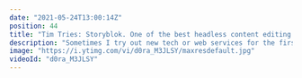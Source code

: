 ```yaml
---
date: "2021-05-24T13:00:14Z"
position: 44
title: "Tim Tries: Storyblok. One of the best headless content editing experiences"
description: "Sometimes I try out new tech or web services for the first time. I give feedback as I go, in real-time. This is the #timtries Series. In this episode I try out the #Storyblok, the headless CMS with NuxtJS as the front-end. \n\nConclusion: It's probably the best headless #CMS editor experience I have seen. The set-up had some hiccups however.\n\nDisclaimer: For this video my opinions are honest and real time. This is truly the first time I tried Storyblok.\n\nStoryblok:\nhttps://www.storyblok.com/\nhttps://twitter.com/storyblok\n\nFollow me here:\nhttps://timbenniks.dev\nhttps://twitter.com/timbenniks\nhttps://github.com/timbenniks"
image: "https://i.ytimg.com/vi/d0ra_M3JLSY/maxresdefault.jpg"
videoId: "d0ra_M3JLSY"
---
```


